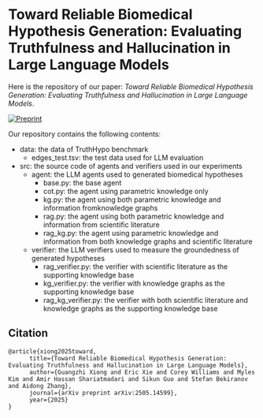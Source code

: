 # Toward Reliable Biomedical Hypothesis Generation: Evaluating Truthfulness and Hallucination in Large Language Models

Here is the repository of our paper: *Toward Reliable Biomedical Hypothesis Generation: Evaluating Truthfulness and Hallucination in Large Language Models*.

[![Preprint](https://img.shields.io/badge/preprint-available-brightgreen)](https://arxiv.org/abs/2505.14599)

Our repository contains the following contents:
- data: the data of TruthHypo benchmark
  - edges_test.tsv: the test data used for LLM evaluation
- src: the source code of agents and verifiers used in our experiments
  - agent: the LLM agents used to generated biomedical hypotheses
    - base.py: the base agent
    - cot.py: the agent using parametric knowledge only
    - kg.py: the agent using both parametric knowledge and information fromknowledge graphs
    - rag.py: the agent using both parametric knowledge and information from scientific literature
    - rag_kg.py: the agent using parametric knowledge and information from both knowledge graphs and scientific literature
  - verifier: the LLM verifiers used to measure the groundedness of generated hypotheses
    - rag_verifier.py: the verifier with scientific literature as the supporting knowledge base
    - kg_verifier.py: the verifier with knowledge graphs as the supporting knowledge base
    - rag_kg_verifier.py: the verifier with both scientific literature and knowledge graphs as the supporting knowledge base


## Citation
```
@article{xiong2025toward,
      title={Toward Reliable Biomedical Hypothesis Generation: Evaluating Truthfulness and Hallucination in Large Language Models}, 
      author={Guangzhi Xiong and Eric Xie and Corey Williams and Myles Kim and Amir Hassan Shariatmadari and Sikun Guo and Stefan Bekiranov and Aidong Zhang},
      journal={arXiv preprint arXiv:2505.14599},
      year={2025}
}
```
